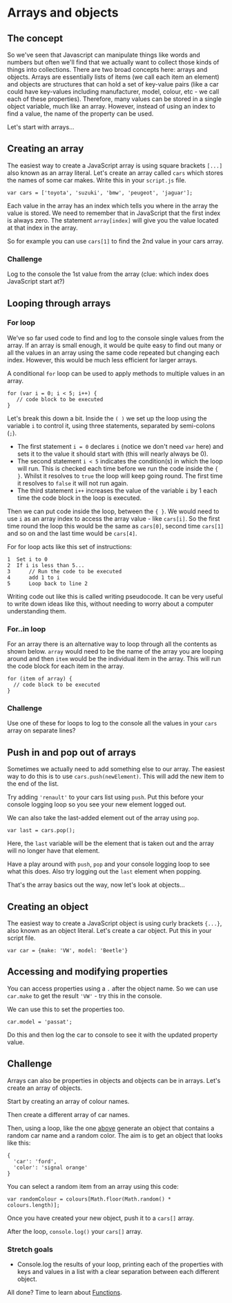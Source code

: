 # Arrays and objects

## The concept

So we've seen that Javascript can manipulate things like words and numbers but often we'll find that we actually want to collect those kinds of things into collections. There are two broad concepts here: arrays and objects. Arrays are essentially lists of items (we call each item an element) and objects are structures that can hold a set of key-value pairs (like a car could have key-values including manufacturer, model, colour, etc - we call each of these properties). Therefore, many values can be stored in a single object variable, much like an array. However, instead of using an index to find a value, the name of the property can be used.

Let's start with arrays...

## Creating an array

The easiest way to create a JavaScript array is using square brackets `[...]` also known as an array literal. Let's create an array called `cars` which stores the names of some car makes. Write this in your `script.js` file.

```JS
var cars = ['toyota', 'suzuki', 'bmw', 'peugeot', 'jaguar'];
```

Each value in the array has an index which tells you where in the array the value is stored. We need to remember that in JavaScript that the first index is always zero. The statement `array[index]` will give you the value located at that index in the array.

So for example you can use `cars[1]` to find the 2nd value in your cars array.

### Challenge

Log to the console the 1st value from the array (clue: which index does JavaScript start at?)

## Looping through arrays

### For loop

We’ve so far used code to find and log to the console single values from the array. If an array is small enough, it would be quite easy to find out many or all the values in an array using the same code repeated but changing each index. However, this would be much less efficient for larger arrays.

A conditional `for` loop can be used to apply methods to multiple values in an array.

```JS
for (var i = 0; i < 5; i++) {
   // code block to be executed
}
```

Let's break this down a bit. Inside the `( )` we set up the loop using the variable `i` to control it, using three statements, separated by semi-colons (`;`).

* The first statement `i = 0` declares `i` (notice we don't need `var` here) and sets it to the value it should start with (this will nearly always be 0).
* The second statement `i < 5` indicates the condition(s) in which the loop will run. This is checked each time before we run the code inside the `{ }`. Whilst it resolves to `true` the loop will keep going round. The first time it resolves to `false` it will not run again.
* The third statement `i++` increases the value of the variable `i` by 1 each time the code block in the loop is executed.

Then we can put code inside the loop, between the `{ }`. We would need to use `i` as an array index to access the array value - like `cars[i]`. So the first time round the loop this would be the same as `cars[0]`, second time `cars[1]` and so on and the last time would be `cars[4]`.

For for loop acts like this set of instructions:
```
1  Set i to 0
2  If i is less than 5...
3      // Run the code to be executed
4      add 1 to i
5      Loop back to line 2
```

Writing code out like this is called writing pseudocode. It can be very useful to write down ideas like this, without needing to worry about a computer understanding them. 


### For..in loop

For an array there is an alternative way to loop through all the contents as shown below. `array` would need to be the name of the array you are looping around and then `item` would be the individual item in the array. This will run the code block for each item in the array. 

```JS
for (item of array) {
  // code block to be executed
}
```

### Challenge

Use one of these for loops to log to the console all the values in your `cars` array on separate lines?

## Push in and pop out of arrays

Sometimes we actually need to add something else to our array. The easiest way to do this is to use `cars.push(newElement)`. This will add the new item to the end of the list.

Try adding `'renault'` to your cars list using `push`. Put this before your console logging loop so you see your new element logged out.

We can also take the last-added element out of the array using `pop`.

```JS
var last = cars.pop();
```

Here, the `last` variable will be the element that is taken out and the array will no longer have that element.

Have a play around with `push`, `pop` and your console logging loop to see what this does. Also try logging out the `last` element when popping.

That's the array basics out the way, now let's look at objects...

## Creating an object

The easiest way to create a JavaScript object is using curly brackets `{...}`, also known as an object literal. Let's create a car object. Put this in your script file.

```JS
var car = {make: 'VW', model: 'Beetle'}
```

## Accessing and modifying properties

You can access properties using a `.` after the object name. So we can use `car.make` to get the result `'VW'` - try this in the console.

We can use this to set the properties too.

```JS
car.model = 'passat';
```

Do this and then log the car to console to see it with the updated property value.

## Challenge

Arrays can also be properties in objects and objects can be in arrays. Let's create an array of objects.

Start by creating an array of colour names.

Then create a different array of car names.

Then, using a loop, like the one [above](#for%20loop) generate an object that contains a random car name and a random color. The aim is to get an object that looks like this:

```JS
{
  'car': 'ford',
  'color': 'signal orange'
}
```

You can select a random item from an array using this code:

```JS
var randomColour = colours[Math.floor(Math.random() * colours.length)];
```

Once you have created your new object, push it to a `cars[]` array.

After the loop, `console.log()` your `cars[]` array.

### Stretch goals

- Console.log the results of your loop, printing each of the properties with keys and values in a list with a clear separation between each different object.

All done? Time to learn about [Functions](05-functions.md).

